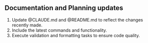 ## Documentation and Planning updates

1. Update @CLAUDE.md and @README.md to reflect the changes recently made.
2. Include the latest commands and functionality.
3. Execute validation and formatting tasks to ensure code quality.

